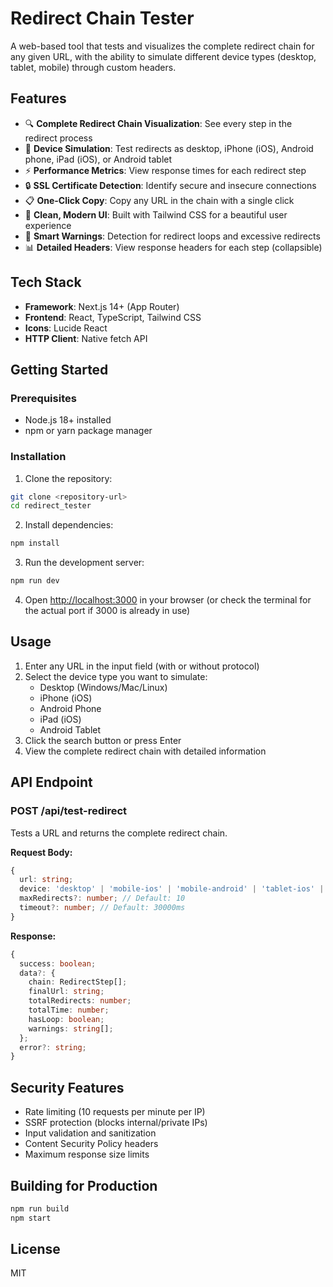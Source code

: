 # Redirect Chain Tester

A web-based tool that tests and visualizes the complete redirect chain for any given URL, with the ability to simulate different device types (desktop, tablet, mobile) through custom headers.

## Features

-   🔍 **Complete Redirect Chain Visualization**: See every step in the redirect process
-   📱 **Device Simulation**: Test redirects as desktop, iPhone (iOS), Android phone, iPad (iOS), or Android tablet
-   ⚡ **Performance Metrics**: View response times for each redirect step
-   🔒 **SSL Certificate Detection**: Identify secure and insecure connections
-   📋 **One-Click Copy**: Copy any URL in the chain with a single click
-   🎨 **Clean, Modern UI**: Built with Tailwind CSS for a beautiful user experience
-   🚨 **Smart Warnings**: Detection for redirect loops and excessive redirects
-   📊 **Detailed Headers**: View response headers for each step (collapsible)

## Tech Stack

-   **Framework**: Next.js 14+ (App Router)
-   **Frontend**: React, TypeScript, Tailwind CSS
-   **Icons**: Lucide React
-   **HTTP Client**: Native fetch API

## Getting Started

### Prerequisites

-   Node.js 18+ installed
-   npm or yarn package manager

### Installation

1. Clone the repository:

```bash
git clone <repository-url>
cd redirect_tester
```

2. Install dependencies:

```bash
npm install
```

3. Run the development server:

```bash
npm run dev
```

4. Open [http://localhost:3000](http://localhost:3000) in your browser (or check the terminal for the actual port if 3000 is already in use)

## Usage

1. Enter any URL in the input field (with or without protocol)
2. Select the device type you want to simulate:
    - Desktop (Windows/Mac/Linux)
    - iPhone (iOS)
    - Android Phone
    - iPad (iOS)
    - Android Tablet
3. Click the search button or press Enter
4. View the complete redirect chain with detailed information

## API Endpoint

### POST /api/test-redirect

Tests a URL and returns the complete redirect chain.

**Request Body:**

```typescript
{
  url: string;
  device: 'desktop' | 'mobile-ios' | 'mobile-android' | 'tablet-ios' | 'tablet-android';
  maxRedirects?: number; // Default: 10
  timeout?: number; // Default: 30000ms
}
```

**Response:**

```typescript
{
  success: boolean;
  data?: {
    chain: RedirectStep[];
    finalUrl: string;
    totalRedirects: number;
    totalTime: number;
    hasLoop: boolean;
    warnings: string[];
  };
  error?: string;
}
```

## Security Features

-   Rate limiting (10 requests per minute per IP)
-   SSRF protection (blocks internal/private IPs)
-   Input validation and sanitization
-   Content Security Policy headers
-   Maximum response size limits

## Building for Production

```bash
npm run build
npm start
```

## License

MIT
